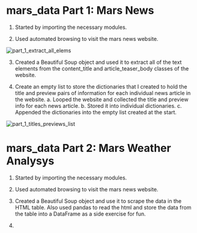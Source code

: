 # mars_data Part 1: Mars News

1. Started by importing the necessary modules.

2. Used automated browsing to visit the mars news website.

![part_1_extract_all_elems](https://github.com/aclima88/mars_data/assets/133547307/cbd92bc5-52c2-4625-a175-71e8284f069c)

3. Created a Beautiful Soup object and used it to extract all of the text elements from the content_title and article_teaser_body classes of the website.

4. Create an empty list to store the dictionaries that I created to hold the title and preview pairs of information for each individual news article in the website. 
    a. Looped the website and collected the title and preview info for each news article.
    b. Stored it into individual dictionaries.
    c. Appended the dictionaries into the empty list created at the start.
    
![part_1_titles_previews_list](https://github.com/aclima88/mars_data/assets/133547307/2cf9e6de-77f1-4a41-b8b2-5a98b9e5e21d)
    
# mars_data Part 2: Mars Weather Analysys

1. Started by importing the necessary modules.

2. Used automated browsing to visit the mars news website.

3. Created a Beautiful Soup object and use it to scrape the data in the HTML table. Also used pandas to read the html and store the data from the table into a DataFrame as a side exercise for fun.

4. 




